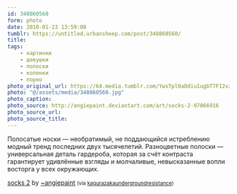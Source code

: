 ```yaml
---
id: 348860560
form: photo
date: 2010-01-23 13:59:00
tumblr: https://untitled.urbansheep.com/post/348860560/
title:
tags:
    - картинки
    - девушки
    - полоски
    - коленки
    - порно
photo_original_url: https://64.media.tumblr.com/YwsTpl0aDdiu1ugbT7FI2vzg_640.jpg
photo: "@/assets/media/348860560.jpg"
photo_caption:
photo_source: http://angiepaint.deviantart.com/art/socks-2-97066916
photo_source_url:
photo_source_title:
---
```


<p>Полосатые носки — необратимый, не поддающийся истреблению модный тренд последних двух тысячелетий. Разноцветные полоски — универсальная деталь гардероба, которая за счёт контраста гарантирует удивлённые взгляды и молчаливые, невысказанные вопли восторга у всех окружающих.</p>
<p><a title="Socks 2" href="http://angiepaint.deviantart.com/art/socks-2-97066916">socks 2</a> by <a href="http://angiepaint.deviantart.com/">~angiepaint</a> <small>(via <a href="http://kagurazakaundergroundresistance.tumblr.com/post/348718020">kagurazakaundergroundresistance</a>)</small></p>
